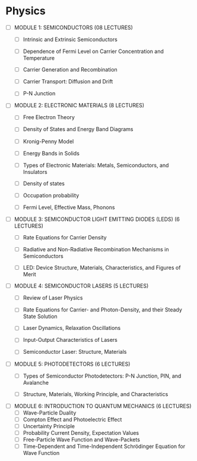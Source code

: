 # Physics

- [ ] MODULE 1: SEMICONDUCTORS (08 LECTURES)
  - [ ] Intrinsic and Extrinsic Semiconductors
  - [ ] Dependence of Fermi Level on Carrier Concentration and Temperature
  - [ ] Carrier Generation and Recombination
  - [ ] Carrier Transport: Diffusion and Drift
  - [ ] P-N Junction


- [ ] MODULE 2: ELECTRONIC MATERIALS (8 LECTURES)
  - [ ] Free Electron Theory
  - [ ] Density of States and Energy Band Diagrams
  - [ ] Kronig-Penny Model
  - [ ] Energy Bands in Solids
  - [ ] Types of Electronic Materials: Metals, Semiconductors, and Insulators
  - [ ] Density of states 
  - [ ] Occupation probability
  - [ ] Fermi Level, Effective Mass, Phonons


- [ ] MODULE 3: SEMICONDUCTOR LIGHT EMITTING DIODES (LEDS) (6 LECTURES)
  - [ ] Rate Equations for Carrier Density
  - [ ] Radiative and Non-Radiative Recombination Mechanisms in Semiconductors
  - [ ] LED: Device Structure, Materials, Characteristics, and Figures of Merit


- [ ] MODULE 4: SEMICONDUCTOR LASERS (5 LECTURES)
  - [ ] Review of Laser Physics
  - [ ] Rate Equations for Carrier- and Photon-Density, and their Steady State Solution
  - [ ] Laser Dynamics, Relaxation Oscillations
  - [ ] Input-Output Characteristics of Lasers
  - [ ] Semiconductor Laser: Structure, Materials


- [ ] MODULE 5: PHOTODETECTORS (6 LECTURES)
  - [ ] Types of Semiconductor Photodetectors: P-N Junction, PIN, and Avalanche
  - [ ] Structure, Materials, Working Principle, and Characteristics


- [ ] MODULE 6: INTRODUCTION TO QUANTUM MECHANICS (6 LECTURES)
  - [ ] Wave-Particle Duality
  - [ ] Compton Effect and Photoelectric Effect
  - [ ] Uncertainty Principle
  - [ ] Probability Current Density, Expectation Values
  - [ ] Free-Particle Wave Function and Wave-Packets
  - [ ] Time-Dependent and Time-Independent Schrödinger Equation for Wave Function
